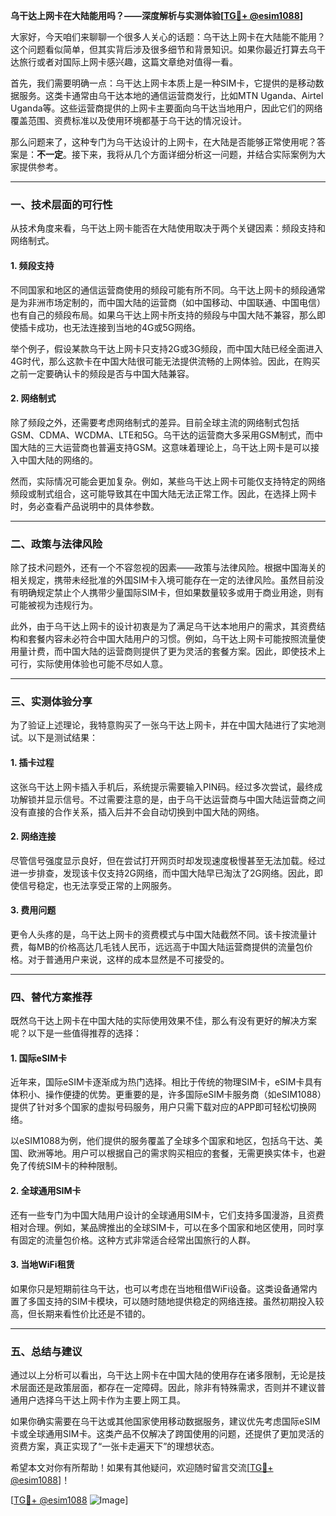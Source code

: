 **乌干达上网卡在大陆能用吗？——深度解析与实测体验[[TG💪+ @esim1088](https://t.me/s/esim1088)]**

大家好，今天咱们来聊聊一个很多人关心的话题：乌干达上网卡在大陆能不能用？这个问题看似简单，但其实背后涉及很多细节和背景知识。如果你最近打算去乌干达旅行或者对国际上网卡感兴趣，这篇文章绝对值得一看。

首先，我们需要明确一点：乌干达上网卡本质上是一种SIM卡，它提供的是移动数据服务。这类卡通常由乌干达本地的通信运营商发行，比如MTN Uganda、Airtel Uganda等。这些运营商提供的上网卡主要面向乌干达当地用户，因此它们的网络覆盖范围、资费标准以及使用环境都基于乌干达的情况设计。

那么问题来了，这种专门为乌干达设计的上网卡，在大陆是否能够正常使用呢？答案是：**不一定**。接下来，我将从几个方面详细分析这一问题，并结合实际案例为大家提供参考。

---

### **一、技术层面的可行性**
从技术角度来看，乌干达上网卡能否在大陆使用取决于两个关键因素：频段支持和网络制式。

#### **1. 频段支持**
不同国家和地区的通信运营商使用的频段可能有所不同。乌干达上网卡的频段通常是为非洲市场定制的，而中国大陆的运营商（如中国移动、中国联通、中国电信）也有自己的频段布局。如果乌干达上网卡所支持的频段与中国大陆不兼容，那么即使插卡成功，也无法连接到当地的4G或5G网络。

举个例子，假设某款乌干达上网卡只支持2G或3G频段，而中国大陆已经全面进入4G时代，那么这款卡在中国大陆很可能无法提供流畅的上网体验。因此，在购买之前一定要确认卡的频段是否与中国大陆兼容。

#### **2. 网络制式**
除了频段之外，还需要考虑网络制式的差异。目前全球主流的网络制式包括GSM、CDMA、WCDMA、LTE和5G。乌干达的运营商大多采用GSM制式，而中国大陆的三大运营商也普遍支持GSM。这意味着理论上，乌干达上网卡是可以接入中国大陆的网络的。

然而，实际情况可能会更加复杂。例如，某些乌干达上网卡可能仅支持特定的网络频段或制式组合，这可能导致其在中国大陆无法正常工作。因此，在选择上网卡时，务必查看产品说明中的具体参数。

---

### **二、政策与法律风险**
除了技术问题外，还有一个不容忽视的因素——政策与法律风险。根据中国海关的相关规定，携带未经批准的外国SIM卡入境可能存在一定的法律风险。虽然目前没有明确规定禁止个人携带少量国际SIM卡，但如果数量较多或用于商业用途，则有可能被视为违规行为。

此外，由于乌干达上网卡的设计初衷是为了满足乌干达本地用户的需求，其资费结构和套餐内容未必符合中国大陆用户的习惯。例如，乌干达上网卡可能按照流量使用量计费，而中国大陆的运营商则提供了更为灵活的套餐方案。因此，即使技术上可行，实际使用体验也可能不尽如人意。

---

### **三、实测体验分享**
为了验证上述理论，我特意购买了一张乌干达上网卡，并在中国大陆进行了实地测试。以下是测试结果：

#### **1. 插卡过程**
这张乌干达上网卡插入手机后，系统提示需要输入PIN码。经过多次尝试，最终成功解锁并显示信号。不过需要注意的是，由于乌干达运营商与中国大陆运营商之间没有直接的合作关系，插入后并不会自动切换到中国大陆的网络。

#### **2. 网络连接**
尽管信号强度显示良好，但在尝试打开网页时却发现速度极慢甚至无法加载。经过进一步排查，发现该卡仅支持2G网络，而中国大陆早已淘汰了2G网络。因此，即使信号稳定，也无法享受正常的上网服务。

#### **3. 费用问题**
更令人头疼的是，乌干达上网卡的资费模式与中国大陆截然不同。该卡按流量计费，每MB的价格高达几毛钱人民币，远远高于中国大陆运营商提供的流量包价格。对于普通用户来说，这样的成本显然是不可接受的。

---

### **四、替代方案推荐**
既然乌干达上网卡在中国大陆的实际使用效果不佳，那么有没有更好的解决方案呢？以下是一些值得推荐的选择：

#### **1. 国际eSIM卡**
近年来，国际eSIM卡逐渐成为热门选择。相比于传统的物理SIM卡，eSIM卡具有体积小、操作便捷的优势。更重要的是，许多国际eSIM卡服务商（如eSIM1088）提供了针对多个国家的虚拟号码服务，用户只需下载对应的APP即可轻松切换网络。

以eSIM1088为例，他们提供的服务覆盖了全球多个国家和地区，包括乌干达、美国、欧洲等地。用户可以根据自己的需求购买相应的套餐，无需更换实体卡，也避免了传统SIM卡的种种限制。

#### **2. 全球通用SIM卡**
还有一些专门为中国大陆用户设计的全球通用SIM卡，它们支持多国漫游，且资费相对合理。例如，某品牌推出的全球SIM卡，可以在多个国家和地区使用，同时享有固定的流量包价格。这种方式非常适合经常出国旅行的人群。

#### **3. 当地WiFi租赁**
如果你只是短期前往乌干达，也可以考虑在当地租借WiFi设备。这类设备通常内置了多国支持的SIM卡模块，可以随时随地提供稳定的网络连接。虽然初期投入较高，但长期来看性价比还是不错的。

---

### **五、总结与建议**
通过以上分析可以看出，乌干达上网卡在中国大陆的使用存在诸多限制，无论是技术层面还是政策层面，都存在一定障碍。因此，除非有特殊需求，否则并不建议普通用户选择乌干达上网卡作为主要上网工具。

如果你确实需要在乌干达或其他国家使用移动数据服务，建议优先考虑国际eSIM卡或全球通用SIM卡。这类产品不仅解决了跨国使用的问题，还提供了更加灵活的资费方案，真正实现了“一张卡走遍天下”的理想状态。

希望本文对你有所帮助！如果有其他疑问，欢迎随时留言交流[[TG💪+ @esim1088](https://t.me/s/esim1088)]！

[[TG💪+ @esim1088](https://t.me/s/esim1088) ![Image](https://i.postimg.cc/4NQfJmqS/Snipaste-2025-05-13-00-14-12.png)]